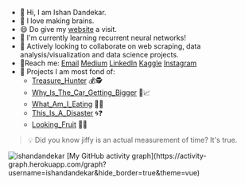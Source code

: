 - :wave: Hi, I am Ishan Dandekar.
- :eyes: I love making brains.
- :smile: Do give my [website](https://ishandandekar.github.io/) a visit.
- 🍒 I'm currently learning recurrent neural networks!
- 🔎 Actively looking to collaborate on web scraping, data analysis/visualization and data science projects.
- 📝Reach me: [Email](mailto:ishandandekar2002@gmail.com) [Medium](https://medium.com/@ishandandekar) [LinkedIn](https://www.linkedin.com/in/ishan-dandekar/) [Kaggle](https://www.kaggle.com/ishandandekar) [Instagram](https://www.instagram.com/ishandandek/)
- 🔨 Projects I am most fond of:
  * [Treasure_Hunter](https://github.com/ishandandekar/Treasure_Hunter) 💰🕵️
  * [Why_Is_The_Car_Getting_Bigger](https://github.com/ishandandekar/Why_Is_The_Car_Is_Getting_Bigger) 🚗📈
  * [What_Am_I_Eating](https://github.com/ishandandekar/What_Am_I_Eating) 🍕👀
  * [This_Is_A_Disaster](https://github.com/ishandandekar/This_Is_A_Disaster) 🌀❓
  * [Looking_Fruit](https://github.com/ishandandekar/Looking-Fruit) 🤔🍎
  
> :bulb: Did you know jiffy is an actual measurement of time? It's true.

<img src="https://github-readme-stats.vercel.app/api?username=ishandandekar&show_icons=true&theme=vue" alt="ishandandekar" />
[My GitHub activity graph](https://activity-graph.herokuapp.com/graph?username=ishandandekar&hide_border=true&theme=vue)
